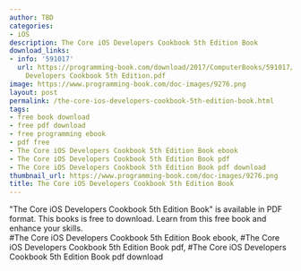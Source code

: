 ```yaml
---
author: TBD
categories:
- iOS
description: The Core iOS Developers Cookbook 5th Edition Book
download_links:
- info: '591017'
  url: https://programming-book.com/download/2017/ComputerBooks/591017/The Core iOS
    Developers Cookbook 5th Edition.pdf
image: https://www.programming-book.com/doc-images/9276.png
layout: post
permalink: /the-core-ios-developers-cookbook-5th-edition-book.html
tags:
- free book download
- free pdf download
- free programming ebook
- pdf free
- The Core iOS Developers Cookbook 5th Edition Book ebook
- The Core iOS Developers Cookbook 5th Edition Book pdf
- The Core iOS Developers Cookbook 5th Edition Book pdf download
thumbnail_url: https://www.programming-book.com/doc-images/9276.png
title: The Core iOS Developers Cookbook 5th Edition Book
---
```


 
<div class="item-desc text-justify">
  "The Core iOS Developers Cookbook 5th Edition Book" is available in PDF format. This books is free to download. Learn from this free book and enhance your skills.
  <br>
  #The Core iOS Developers Cookbook 5th Edition Book ebook, #The Core iOS Developers Cookbook 5th Edition Book pdf, #The Core iOS Developers Cookbook 5th Edition Book pdf download
</div>